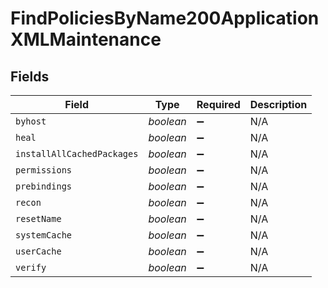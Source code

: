 # FindPoliciesByName200ApplicationXMLMaintenance


## Fields

| Field                      | Type                       | Required                   | Description                |
| -------------------------- | -------------------------- | -------------------------- | -------------------------- |
| `byhost`                   | *boolean*                  | :heavy_minus_sign:         | N/A                        |
| `heal`                     | *boolean*                  | :heavy_minus_sign:         | N/A                        |
| `installAllCachedPackages` | *boolean*                  | :heavy_minus_sign:         | N/A                        |
| `permissions`              | *boolean*                  | :heavy_minus_sign:         | N/A                        |
| `prebindings`              | *boolean*                  | :heavy_minus_sign:         | N/A                        |
| `recon`                    | *boolean*                  | :heavy_minus_sign:         | N/A                        |
| `resetName`                | *boolean*                  | :heavy_minus_sign:         | N/A                        |
| `systemCache`              | *boolean*                  | :heavy_minus_sign:         | N/A                        |
| `userCache`                | *boolean*                  | :heavy_minus_sign:         | N/A                        |
| `verify`                   | *boolean*                  | :heavy_minus_sign:         | N/A                        |
